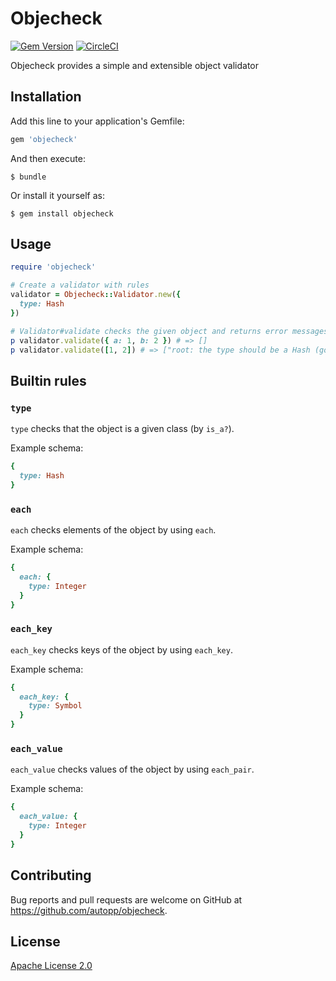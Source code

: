 # Objecheck

[![Gem Version](https://badge.fury.io/rb/objecheck.svg)](https://badge.fury.io/rb/objecheck)
[![CircleCI](https://circleci.com/gh/autopp/objecheck/tree/master.svg?style=shield)](https://circleci.com/gh/autopp/objecheck/tree/master)

Objecheck provides a simple and extensible object validator

## Installation

Add this line to your application's Gemfile:

```ruby
gem 'objecheck'
```

And then execute:

    $ bundle

Or install it yourself as:

    $ gem install objecheck

## Usage

```ruby
require 'objecheck'

# Create a validator with rules
validator = Objecheck::Validator.new({
  type: Hash
})

# Validator#validate checks the given object and returns error messages as a array
p validator.validate({ a: 1, b: 2 }) # => []
p validator.validate([1, 2]) # => ["root: the type should be a Hash (got Array)"]
```

## Builtin rules

### `type`

`type` checks that the object is a given class (by `is_a?`).

Example schema:
```ruby
{
  type: Hash
}
```

### `each`

`each` checks elements of the object by using `each`.

Example schema:
```ruby
{
  each: {
    type: Integer
  }
}
```

### `each_key`

`each_key` checks keys of the object by using `each_key`.

Example schema:
```ruby
{
  each_key: {
    type: Symbol
  }
}
```

### `each_value`

`each_value` checks values of the object by using `each_pair`.

Example schema:
```ruby
{
  each_value: {
    type: Integer
  }
}
```

## Contributing

Bug reports and pull requests are welcome on GitHub at https://github.com/autopp/objecheck.

## License

[Apache License 2.0](LICENSE.txt)
